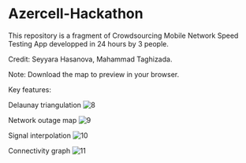 # Azercell-Hackathon

This repository is a fragment of Crowdsourcing Mobile Network Speed Testing App developped in 24 hours by 3 people.

Credit: Seyyara Hasanova, Mahammad Taghizada.

Note: Download the map to preview in your browser.

Key features:

Delaunay triangulation
![8](https://github.com/user-attachments/assets/e84f8255-811e-4980-aacd-2624b26b42e0)

Network outage map
![9](https://github.com/user-attachments/assets/b52ad223-837f-453b-9fb6-6a8c3ce09051)

Signal interpolation
![10](https://github.com/user-attachments/assets/634eef5c-69f5-413c-9a2a-a0dbf80ee1d6)

Connectivity graph
![11](https://github.com/user-attachments/assets/efadff43-d5a8-4666-a2e6-777de4fa7b17)
